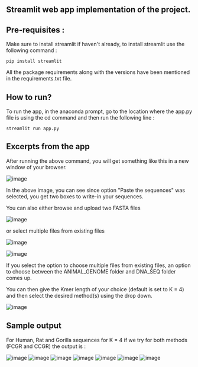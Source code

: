 ## Streamlit web app implementation of the project. 

## Pre-requisites :

Make sure to install streamlit if haven't already, to install streamlit use the following command :

```
pip install streamlit
```
All the package requirements along with the versions have been mentioned in the requirements.txt file. 

## How to run?

To run the app, in the anaconda prompt, go to the location where the app.py file is using the cd command and then run the following line :

```
streamlit run app.py
```

## Excerpts from the app

After running the above command, you will get something like this in a new window of your browser. 

![image](https://user-images.githubusercontent.com/59824729/119312536-1d6e1c00-bc90-11eb-9829-25067cd8621c.png)

In the above image, you can see since option "Paste the sequences" was selected, you get two boxes to write-in your sequences. 

You can also either browse and upload two FASTA files 

![image](https://user-images.githubusercontent.com/59824729/119312869-848bd080-bc90-11eb-9068-6d68b5c5f78f.png)

or select multiple files from existing files

![image](https://user-images.githubusercontent.com/59824729/119360284-1531d300-bcc8-11eb-8928-cd8d6ae78172.png)

![image](https://user-images.githubusercontent.com/59824729/119360456-427e8100-bcc8-11eb-9417-a3736666d862.png)

If you select the option to choose multiple files from existing files, an option to choose between the ANIMAL_GENOME folder and DNA_SEQ folder comes up.

You can then give the Kmer length of your choice (default is set to K = 4) and then select the desired method(s) using the drop down.

![image](https://user-images.githubusercontent.com/59824729/119313087-c0269a80-bc90-11eb-8609-2172807b754c.png)

## Sample output

For Human, Rat and Gorilla sequences for K = 4 if we try for both methods (FCGR and CCGR) the output is : 

![image](https://user-images.githubusercontent.com/59824729/119313586-578bed80-bc91-11eb-99b4-d92b44f03548.png)
![image](https://user-images.githubusercontent.com/59824729/119360789-9db07380-bcc8-11eb-92fd-6e4222ebafbe.png)
![image](https://user-images.githubusercontent.com/59824729/119313632-68d4fa00-bc91-11eb-9e6f-2f27afa0e274.png)
![image](https://user-images.githubusercontent.com/59824729/119313656-6ffc0800-bc91-11eb-97e2-b3484a94200d.png)
![image](https://user-images.githubusercontent.com/59824729/119313677-768a7f80-bc91-11eb-9815-4f928e3a1d92.png)
![image](https://user-images.githubusercontent.com/59824729/119313749-873af580-bc91-11eb-9e09-43b1e84c79cc.png)
![image](https://user-images.githubusercontent.com/59824729/119313794-9457e480-bc91-11eb-9b38-3bd125610a8f.png)

